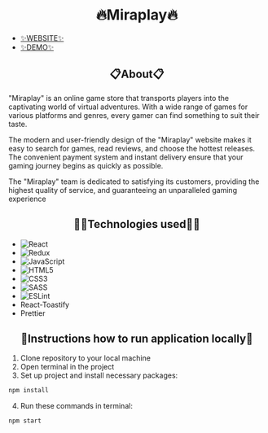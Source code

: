 <h1 align="center">🔥Miraplay🔥</h1>

- [✨WEBSITE✨](https://miraplay.cloud/)
- [✨DEMO✨](https://vserhiichuk.github.io/miraplay_test_client)

 <h2 align="center">📋About📋</h2>

"Miraplay" is an online game store that transports players into the captivating world of virtual adventures. With a wide range of games for various platforms and genres, every gamer can find something to suit their taste.

The modern and user-friendly design of the "Miraplay" website makes it easy to search for games, read reviews, and choose the hottest releases. The convenient payment system and instant delivery ensure that your gaming journey begins as quickly as possible.

The "Miraplay" team is dedicated to satisfying its customers, providing the highest quality of service, and guaranteeing an unparalleled gaming experience

<h2 align="center">🧙‍♂️Technologies used🧙‍♂️</h2>

 - ![React](https://img.shields.io/badge/react-%2320232a.svg?style=for-the-badge&logo=react&logoColor=%2361DAFB)
 - ![Redux](https://img.shields.io/badge/redux-%23593d88.svg?style=for-the-badge&logo=redux&logoColor=white)
 - ![JavaScript](https://img.shields.io/badge/javascript-%23323330.svg?style=for-the-badge&logo=javascript&logoColor=%23F7DF1E)
 - ![HTML5](https://img.shields.io/badge/html5-%23E34F26.svg?style=for-the-badge&logo=html5&logoColor=white)
 - ![CSS3](https://img.shields.io/badge/css3-%231572B6.svg?style=for-the-badge&logo=css3&logoColor=white)
 - ![SASS](https://img.shields.io/badge/SASS-hotpink.svg?style=for-the-badge&logo=SASS&logoColor=white)
 - ![ESLint](https://img.shields.io/badge/ESLint-4B3263?style=for-the-badge&logo=eslint&logoColor=white)
 - React-Toastify
 - Prettier

<h2 align="center">📌Instructions how to run application locally📌</h2>

1. Clone repository to your local machine
2. Open terminal in the project
3. Set up project and install necessary packages:
```bash 
npm install
```
4. Run these commands in terminal:
```bash 
npm start
```
